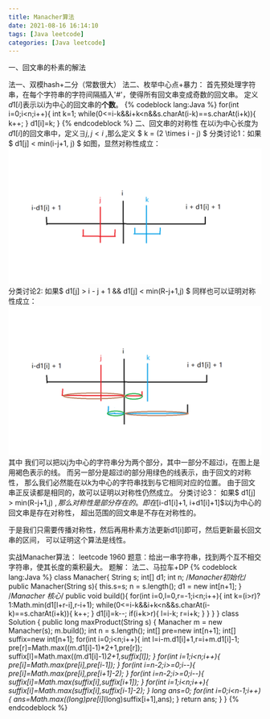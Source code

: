 ```yaml
---
title: Manacher算法
date: 2021-08-16 16:14:10
tags: [Java leetcode]
categories: [Java leetcode]
---
```

一、回文串的朴素的解法
<!--more-->
法一、双模hash+二分（常数很大）
法二、枚举中心点+暴力：
首先预处理字符串，在每个字符串的字符间隔插入'#'，使得所有回文串变成奇数的回文串。
定义$d1[i]$表示以i为中心的回文串的**个数**。
{% codeblock lang:Java %}
for(int i=0;i<n;i++){
    int k=1;
    while(0<=i-k&&i+k<n&&s.charAt(i-k)==s.charAt(i+k)){
        k++;
    }
    d1[i]=k;
}
{% endcodeblock %}
二、回文串的对称性
在以i为中心长度为$d1[i]$的回文串中，定义$\exists j, j < i$ ,那么定义 $ k = (2 \times i - j) $
分类讨论1：如果$ d1[j] < min(i-j+1, j) $
如图，显然对称性成立：
![alt](/images/Manacher/case1.png)
分类讨论2: 如果$ d1[j] > i - j + 1 && d1[j] < min(R-j+1,j) $
同样也可以证明对称性成立：
![alt](/images/Manacher/case2.png)
其中
我们可以把以j为中心的字符串分为两个部分，其中一部分不超过i，在图上是用褐色表示的线。
而另一部分是超过i的部分用绿色的线表示，由于回文的对称性，
那么我们必然能在以k为中心的字符串找到与它相同对应的位置。
由于回文串正反读都是相同的，故可以证明以对称性仍然成立。
分类讨论3： 如果$ d1[j] > min(R-j+1,j) $,那么对称性是部分存在的。
即在$[i-d1[i]+1, i+d1[i]+1]$以j为中心的回文串是存在对称性，
超出范围的回文串是不存在对称性的。

于是我们只需要传播对称性，然后再用朴素方法更新d1[i]即可，然后更新最长回文串的区间，
可以证明这个算法是线性。

实战Manacher算法：
leetcode 1960
题意：给出一串字符串，找到两个互不相交字符串，使其长度的乘积最大。
题解：
法二、马拉车+DP
{% codeblock lang:Java %}
class Manacher{
    String s;
    int[] d1;
    int n;
    /*Manacher初始化*/
    public Manacher(String s){
        this.s=s;
        n = s.length();
        d1 = new int[n+1];
    }
    /*Manacher 核心*/
    public void build(){
        for(int i=0,l=0,r=-1;i<n;i++){
            int k=(i>r)?1:Math.min(d1[l+r-i],r-i+1);
            while(0<=i-k&&i+k<n&&s.charAt(i-k)==s.charAt(i+k)){
                k++;
            }
            d1[i]=k--;
            if(i+k>r){
                l=i-k;
                r=i+k;
            }
        }
    }
}
class Solution {
    public long maxProduct(String s) {
        Manacher m = new Manacher(s);
        m.build();
        int n = s.length();
        int[] pre=new int[n+1];
        int[] suffix=new int[n+1];
        for(int i=0;i<n;i++){
            int l=i-m.d1[i]+1,r=i+m.d1[i]-1;
            pre[r]=Math.max((m.d1[i]-1)*2+1,pre[r]);
            suffix[l]=Math.max((m.d1[i]-1)*2+1,suffix[l]);
        }
        for(int i=1;i<n;i++){
            pre[i]=Math.max(pre[i],pre[i-1]);
        }
        for(int i=n-2;i>=0;i--){
            pre[i]=Math.max(pre[i],pre[i+1]-2);
        }
        for(int i=n-2;i>=0;i--){
            suffix[i]=Math.max(suffix[i],suffix[i+1]);
        }
        for(int i=1;i<n;i++){
            suffix[i]=Math.max(suffix[i],suffix[i-1]-2);
        }
        long ans=0;
        for(int i=0;i<n-1;i++){
            ans=Math.max((long)pre[i]*(long)suffix[i+1],ans);
        }
        return ans;
    }
}
{% endcodeblock %}